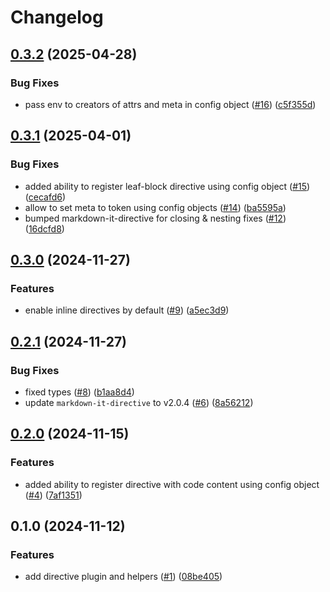 # Changelog

## [0.3.2](https://github.com/diplodoc-platform/directive/compare/v0.3.1...v0.3.2) (2025-04-28)


### Bug Fixes

* pass env to creators of attrs and meta in config object ([#16](https://github.com/diplodoc-platform/directive/issues/16)) ([c5f355d](https://github.com/diplodoc-platform/directive/commit/c5f355dbf861fe3f73790c62acd071a4140d0b84))

## [0.3.1](https://github.com/diplodoc-platform/directive/compare/v0.3.0...v0.3.1) (2025-04-01)


### Bug Fixes

* added ability to register leaf-block directive using config object ([#15](https://github.com/diplodoc-platform/directive/issues/15)) ([cecafd6](https://github.com/diplodoc-platform/directive/commit/cecafd6ef5cbb6067976fe6e29fa9cfbfab1871c))
* allow to set meta to token using config objects ([#14](https://github.com/diplodoc-platform/directive/issues/14)) ([ba5595a](https://github.com/diplodoc-platform/directive/commit/ba5595a446b4709957d0336c10732b749c8ed462))
* bumped markdown-it-directive for closing & nesting fixes ([#12](https://github.com/diplodoc-platform/directive/issues/12)) ([16dcfd8](https://github.com/diplodoc-platform/directive/commit/16dcfd8d3dd6cb11cb02c904c6ad1bd95115d852))

## [0.3.0](https://github.com/diplodoc-platform/directive/compare/v0.2.1...v0.3.0) (2024-11-27)


### Features

* enable inline directives by default ([#9](https://github.com/diplodoc-platform/directive/issues/9)) ([a5ec3d9](https://github.com/diplodoc-platform/directive/commit/a5ec3d97a21c3dc8f324992030c55a7fe7d69d6e))

## [0.2.1](https://github.com/diplodoc-platform/directive/compare/v0.2.0...v0.2.1) (2024-11-27)


### Bug Fixes

* fixed types ([#8](https://github.com/diplodoc-platform/directive/issues/8)) ([b1aa8d4](https://github.com/diplodoc-platform/directive/commit/b1aa8d4db372e519a95103f910a7c609222391d6))
* update `markdown-it-directive` to v2.0.4 ([#6](https://github.com/diplodoc-platform/directive/issues/6)) ([8a56212](https://github.com/diplodoc-platform/directive/commit/8a562129de437bb174a5ee654e9e183d220724c7))

## [0.2.0](https://github.com/diplodoc-platform/directive/compare/v0.1.0...v0.2.0) (2024-11-15)

### Features

- added ability to register directive with code content using config object ([#4](https://github.com/diplodoc-platform/directive/issues/4)) ([7af1351](https://github.com/diplodoc-platform/directive/commit/7af135186a241a3bf984f87f46292f6170023cda))

## 0.1.0 (2024-11-12)

### Features

- add directive plugin and helpers ([#1](https://github.com/diplodoc-platform/directive/issues/1)) ([08be405](https://github.com/diplodoc-platform/directive/commit/08be4055e919f7abeda38ea6a32b98fbaf6798df))
